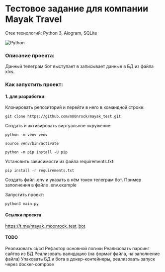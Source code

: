 # Тестовое задание для компании Mayak Travel
Стек технологий: Python 3, Aiogram, SQLite

![Python](https://img.shields.io/badge/Python-FFD43B?style=for-the-badge&logo=python&logoColor=blue)
### Описание проекта:  
  Данный телеграм бот выступает в записывает данные в БД из файла xlxs.
 
### Как запустить проект:  

#### 1. для разработки:  
Клонировать репозиторий и перейти в него в командной строке:  
  
```shell
git clone https://github.com/m00nrock/mayak_test.git
```


Создать и активировать виртуальное окружение:  
  
```shell
python -m venv venv  
```
  
```shell
source venv/bin/activate  
```
  
```shell
python -m pip install -U pip  
```
  
Установить зависимости из файла requirements.txt:  
  
```shell
pip install -r requirements.txt  
```

Создать файл .env и указать в нём токен телеграм бот.
Пример заполнения в файле .env.example


Запустить проект:  
  
```shell
python3 main.py  
```

#### Ссылки проекта
https://t.me/mayak_moonrock_test_bot


#### TODO
Реализовать ci/cd
Рефактор основной логики
Реализовать парсинг сайтов из БД
Реализовать валидацию (на формат файла, на заполнение файла)
Упаковать БД и бота в докер-контейнеры, реализовать запуск через docker-compose